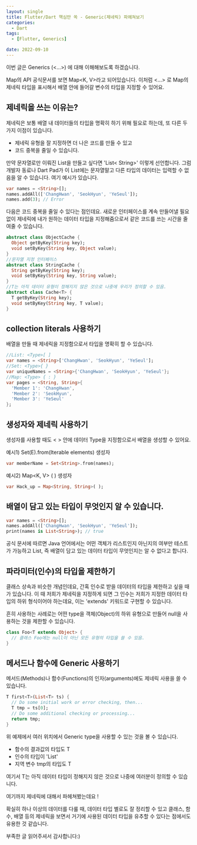 ```yaml
---
layout: single
title: Flutter/Dart 핵심만 쏙 - Generic(제네릭) 파헤쳐보기
categories:
  - Dart
tags:
  - [Flutter, Generics]

date: 2022-09-10
---
```


이번 글은 Generics (<…>) 에 대해 이해해보도록 하겠습니다. 

Map의 API 공식문서를 보면 Map<K, V>라고 되어있습니다.  이처럼 <…> 로 Map의 제네릭 타입을 표시해서 배열 안에 들어갈 변수의 타입을 지정할 수 있어요. 

## 제네릭을 쓰는 이유는?

제네릭은 보통 배열 내 데이터들의 타입을 명확히 하기 위해 필요로 하는데, 또 다른 두 가지 이점이 있습니다. 

- 제네릭 유형을 잘 지정하면 더 나은 코드를 만들 수 있고
- 코드 중복을 줄일 수 있습니다.

만약 문자열로만 이뤄진 List을 만들고 싶다면 'List< String>' 이렇게 선언합니다. 그럼 개발자 동료나 Dart Pad가 이 List에는 문자열말고 다른 타입의 데이터는 입력할 수 없음을 알 수 있습니다. 여기 예시가 있습니다. 

```dart
var names = <String>[];
names.addAll(['ChangHwan', 'SeokHyun', 'YeSeul']);
names.add(3); // Error
```

다음은 코드 중복을 줄일 수 있다는 점인데요. 새로운 인터페이스를 계속 만들어낼 필요 없이 제네릭에 내가 원하는 데이터 타입을 지정해줌으로서 같은 코드를 쓰는 시간을 줄여줄 수 있습니다. 

```dart
abstract class ObjectCache {
  Object getByKey(String key);
  void setByKey(String key, Object value);
}
//문자열 지정 인터페이스
abstract class StringCache {
  String getByKey(String key);
  void setByKey(String key, String value);
}
//T는 아직 데이터 유형이 정해지지 않은 것으로 나중에 우리가 정의할 수 있음.
abstract class Cache<T> {
  T getByKey(String key);
  void setByKey(String key, T value);
}
```

## **collection literals 사용하기**

배열을 만들 때 제네릭을 지정함으로서 타입을 명확히 할 수 있습니다. 

```dart
//List: <Type>[ ]
var names = <String>['ChangHwan', 'SeokHyun', 'YeSeul'];
//Set: <Type>{ } 
var uniqueNames = <String>{'ChangHwan', 'SeokHyun', 'YeSeul'};
//Map: <Type> { : }
var pages = <String, String>{
  'Member 1': 'ChangHwan',
  'Member 2': 'SeokHyun',
  'Member 3': 'YeSeul'
};
```

## 생성자와 제네릭 사용하기

생성자를 사용할 때도 <  > 안에 데이터 Type을 지정함으로서 배열을 생성할 수 있어요.

예시1) Set(E).from(Iterable elements) 생성자 

```dart
var memberName = Set<String>.from(names);
```

예시2) Map<K, V> ( ) 생성자

```dart
var Hack_up = Map<String, String>( );
```

## 배열이 담고 있는 타입이 무엇인지 알 수 있습니다.

```dart
var names = <String>[];
names.addAll(['ChangHwan', 'SeokHyun', 'YeSeul']);
print(names is List<String>); // true
```

공식 문서에 따르면 Java 언어에서는 어떤 객체가 리스트인지 아닌지의 여부만 테스트가 가능하고 List<String>, 즉 배열이 담고 있는 데이터 타입이 무엇인지는 알 수 없다고 합니다. 

## 파라미터(인수)의 타입을 제한하기

클래스 상속과 비슷한 개념인데요, 간혹 인수로 받을 데이터의 타입을 제한하고 싶을 때가 있습니다. 이 때 저희가 제네릭을 지정하게 되면 그 인수는 저희가 지정한 데이터 타입의 하위 형식이어야 하는데요, 이는 'extends' 키워드로 구현할 수 있습니다. 

흔히 사용하는 사례로는 어떤 type을 객체(Object)의 하위 유형으로 만들어 null을 사용하는 것을 제한할 수 있습니다. 

```dart
class Foo<T extends Object> {
  // 클래스 Foo에는 null이 아닌 모든 유형의 타입을 쓸 수 있음. 
}
```

## 메서드나 함수에 Generic **사용하기**

메서드(Methods)나 함수(Functions)의 인자(arguments)에도 제네릭 사용을 쓸 수 있습니다.

```dart
T first<T>(List<T> ts) {
  // Do some initial work or error checking, then...
  T tmp = ts[0];
  // Do some additional checking or processing...
  return tmp;
}
```

위 예제에서 여러 위치에서 Generic type을 사용할 수 있는 것을 볼 수 있습니다. 

- 함수의 결과값의 타입도 T
- 인수의 타입이 'List<T>'
- 지역 변수 tmp의 타입도 T

여기서 T는 아직 데이터 타입이 정해지지 않은 것으로 나중에 여러분이 정의할 수 있습니다.

여기까지 제네릭에 대해서 파헤쳐봤는데요 ! 

확실히 하나 이상의 데이터를 다룰 때, 데이터 타입 별로도 잘 정리할 수 있고 클래스, 함수, 배열 등의 제네릭을 보면서 거기에 사용된 데이터 타입을 유추할 수 있다는 점에서도 유용한 것 같습니다.  

부족한 글 읽어주셔서 감사합니다:)

